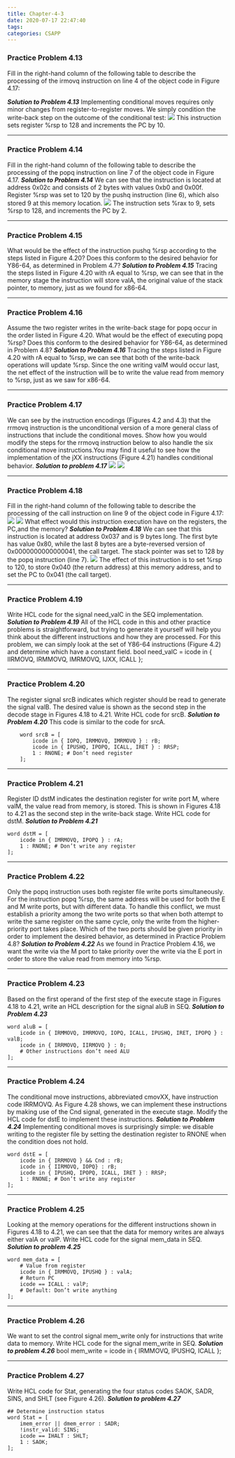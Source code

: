 ```yaml
---
title: Chapter-4-3
date: 2020-07-17 22:47:40
tags:
categories: CSAPP
---
```

 ### Practice Problem 4.13
Fill in the right-hand column of the following table to describe the processing of the irmovq instruction on line 4 of the object code in Figure 4.17:
<!-- more -->
***Solution to Problem 4.13***
Implementing conditional moves requires only minor changes from register-to-register moves. We simply condition the write-back step on the outcome of the conditional test:
![](https://res.cloudinary.com/dbtdrt9af/image/upload/v1595522622/Solution4-13_aldi7i.png)
This instruction sets register %rsp to 128 and increments the PC by 10.

---------------------------------------------
### Practice Problem 4.14
Fill in the right-hand column of the following table to describe the processing of the popq instruction on line 7 of the object code in Figure 4.17.
***Solution to Problem 4.14***
We can see that the instruction is located at address 0x02c and consists of 2 bytes with values 0xb0 and 0x00f. Register %rsp was set to 120 by the pushq instruction (line 6), which also stored 9 at this memory location.
![](https://res.cloudinary.com/dbtdrt9af/image/upload/v1595522728/Solution4-14_bxsvr9.png)
The instruction sets %rax to 9, sets %rsp to 128, and increments the PC by 2.

----------------------------------------------
### Practice Problem 4.15
What would be the effect of the instruction pushq %rsp according to the steps listed in Figure 4.20? Does this conform to the desired behavior for Y86-64, as determined in Problem 4.7?
***Solution to Problem 4.15***
Tracing the steps listed in Figure 4.20 with rA equal to %rsp, we can see that in the memory stage the instruction will store valA, the original value of the stack pointer, to memory, just as we found for x86-64.

-----------------------------------------------
### Practice Problem 4.16
Assume the two register writes in the write-back stage for popq occur in the order listed in Figure 4.20. What would be the effect of executing popq %rsp? Does this conform to the desired behavior for Y86-64, as determined in Problem 4.8?
***Solution to Problem 4.16***
Tracing the steps listed in Figure 4.20 with rA equal to %rsp, we can see that both of the write-back operations will update %rsp. Since the one writing valM would occur last, the net effect of the instruction will be to write the value read from memory to %rsp, just as we saw for x86-64.

-----------------------------------------------
### Practice Problem 4.17
We can see by the instruction encodings (Figures 4.2 and 4.3) that the rrmovq instruction is the unconditional version of a more general class of instructions that include the conditional moves. Show how you would modify the steps for the rrmovq instruction below to also handle the six conditional move instructions.You may find it useful to see how the implementation of the jXX instructions (Figure 4.21) handles conditional behavior.
***Solution to problem 4.17***
![](https://res.cloudinary.com/dbtdrt9af/image/upload/v1595522170/Solution4-17-1_ncpxzb.png)
![](https://res.cloudinary.com/dbtdrt9af/image/upload/v1595522170/Solution4-17-2_s65soy.png)

----------------------------------------------
### Practice Problem 4.18
Fill in the right-hand column of the following table to describe the processing of the call instruction on line 9 of the object code in Figure 4.17:
![](https://res.cloudinary.com/dbtdrt9af/image/upload/v1595687631/Solution4-18-1_yzcq7n.png)
![](https://res.cloudinary.com/dbtdrt9af/image/upload/v1595687632/Solution4-18-2_doxliy.png)
What effect would this instruction execution have on the registers, the PC,and the memory?
***Solution to Problem 4.18***
We can see that this instruction is located at address 0x037 and is 9 bytes long. The first byte has value 0x80, while the last 8 bytes are a byte-reversed version of 0x0000000000000041, the call target. The stack pointer was set to 128 by the popq instruction (line 7).
![](https://res.cloudinary.com/dbtdrt9af/image/upload/v1595687958/Solution4-18-3_i2vaxg.png)
The effect of this instruction is to set %rsp to 120, to store 0x040 (the return address) at this memory address, and to set the PC to 0x041 (the call target).

---------------------------------------------
### Practice Problem 4.19
Write HCL code for the signal need_valC in the SEQ implementation.
***Solution to Problem 4.19***
All of the HCL code in this and other practice problems is straightforward, but trying to generate it yourself will help you think about the different instructions and how they are processed. For this problem, we can simply look at the set of Y86-64 instructions (Figure 4.2) and determine which have a constant field.
bool need_valC =
    icode in { IIRMOVQ, IRMMOVQ, IMRMOVQ, IJXX, ICALL };

--------------------------------------------
### Practice Problem 4.20
The register signal srcB indicates which register should be read to generate the signal valB. The desired value is shown as the second step in the decode stage in Figures 4.18 to 4.21. Write HCL code for srcB.
***Solution to Problem 4.20***
This code is similar to the code for srcA.
```
    word srcB = [
        icode in { IOPQ, IRMMOVQ, IMRMOVQ } : rB;
        icode in { IPUSHQ, IPOPQ, ICALL, IRET } : RRSP;
        1 : RNONE; # Don’t need register
    ];
```

--------------------------------------------
### Practice Problem 4.21
Register ID dstM indicates the destination register for write port M, where valM, the value read from memory, is stored. This is shown in Figures 4.18 to 4.21 as the second step in the write-back stage. Write HCL code for dstM.
***Solution to Problem 4.21***
```
word dstM = [
    icode in { IMRMOVQ, IPOPQ } : rA;
    1 : RNONE; # Don’t write any register
];
```

--------------------------------------------
### Practice Problem 4.22
Only the popq instruction uses both register file write ports simultaneously. For the instruction popq %rsp, the same address will be used for both the E and M write ports, but with different data. To handle this conflict, we must establish a priority among the two write ports so that when both attempt to write the same register on the same cycle, only the write from the higher-priority port takes place. Which of the two ports should be given priority in order to implement the desired behavior, as determined in Practice Problem 4.8?
***Solution to Problem 4.22***
As we found in Practice Problem 4.16, we want the write via the M port to take priority over the write via the E port in order to store the value read from memory into %rsp.

-------------------------------------------
### Practice Problem 4.23
Based on the first operand of the first step of the execute stage in Figures 4.18 to 4.21, write an HCL description for the signal aluB in SEQ.
***Solution to Problem 4.23***
```
word aluB = [
    icode in { IRMMOVQ, IMRMOVQ, IOPQ, ICALL, IPUSHQ, IRET, IPOPQ } : valB;
    icode in { IRRMOVQ, IIRMOVQ } : 0;
    # Other instructions don’t need ALU
];
```
------------------------------------------
### Practice Problem 4.24
The conditional move instructions, abbreviated cmovXX, have instruction code IRRMOVQ. As Figure 4.28 shows, we can implement these instructions by making use of the Cnd signal, generated in the execute stage. Modify the HCL code for dstE to implement these instructions.
***Solution to Problem 4.24***
Implementing conditional moves is surprisingly simple: we disable writing to the register file by setting the destination register to RNONE when the condition does not hold.
```
word dstE = [
    icode in { IRRMOVQ } && Cnd : rB;
    icode in { IIRMOVQ, IOPQ} : rB;
    icode in { IPUSHQ, IPOPQ, ICALL, IRET } : RRSP;
    1 : RNONE; # Don’t write any register
];
```
------------------------------------------
### Practice Problem 4.25
Looking at the memory operations for the different instructions shown in Figures 4.18 to 4.21, we can see that the data for memory writes are always either valA or valP. Write HCL code for the signal mem_data in SEQ.
***Solution to problem 4.25***
```
word mem_data = [
    # Value from register
    icode in { IRMMOVQ, IPUSHQ } : valA;
    # Return PC
    icode == ICALL : valP;
    # Default: Don’t write anything
];
```
-------------------------------------------
### Practice Problem 4.26
We want to set the control signal mem_write only for instructions that write data to memory. Write HCL code for the signal mem_write in SEQ.
***Solution to problem 4.26***
bool mem_write = icode in { IRMMOVQ, IPUSHQ, ICALL };

-------------------------------------------
### Practice Problem 4.27
Write HCL code for Stat, generating the four status codes SAOK, SADR, SINS, and SHLT (see Figure 4.26).
***Solution to problem 4.27***
```
## Determine instruction status
word Stat = [
    imem_error || dmem_error : SADR;
    !instr_valid: SINS;
    icode == IHALT : SHLT;
    1 : SAOK;
];
```